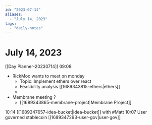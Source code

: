 ```yaml
---
id: "2023-07-14"
aliases:
  - "July 14, 2023"
tags:
  - "daily-notes"
---
```


# July 14, 2023
[[Day Planner-20230714]]
09:08
- RickMoo wants to meet on monday
   - Topic: Implement ethers over react 
    - Feasibility analysis [[1689343815-ethers|ethers]]
    -
- Membrane meeting ?
  - [[1689343865-membrane-project|Membrane Project]]

10:14 [[1689347657-idea-bucket|idea-bucket]] with #Matt 
10:07  User governed stablecoin [[1689347293-user-gov|user-gov]]
